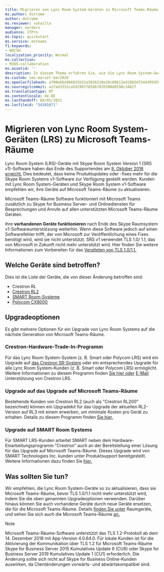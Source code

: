 ```yaml
---
title: Migrieren von Lync Room System-Geräten zu Microsoft Teams-Räume
ms.author: dstrome
author: dstrome
ms.reviewer: sohailta
manager: serdars
audience: ITPro
ms.topic: quickstart
ms.service: msteams
f1.keywords:
- NOCSH
localization_priority: Normal
ms.collection:
- M365-collaboration
ms.assetid: ''
description: In diesem Thema erfahren Sie, wie Sie Lync Room System-Geräte für die Verwendung der Raumsystemsoftware Microsoft Teams-Räume können.
ms.custom: seo-marvel-mar2020
ms.openlocfilehash: a700e66a966035b52a3036210e39c09612ed18b5df34430545987c51c40575f8
ms.sourcegitcommit: a17ad3332ca5d2997f85db7835500d8190c34b2f
ms.translationtype: MT
ms.contentlocale: de-DE
ms.lasthandoff: 08/05/2021
ms.locfileid: "54301071"
---
```

# <a name="migrate-lync-room-system-lrs-devices-to-microsoft-teams-rooms"></a>Migrieren von Lync Room System-Geräten (LRS) zu Microsoft Teams-Räume

Lync Room System (LRS)-Geräte mit Skype Room System Version 1 (SRS v1)-Software haben das Ende des Supportendes am [9. Oktober 2018 erreicht.](https://support.microsoft.com/help/4043450/products-reaching-end-of-support-for-2018) Dies bedeutet, dass keine Produktupdates oder -fixes mehr für die Skype Room Systems v1-Software zur Verfügung gestellt werden. Kunden mit Lync Room System-Geräten und Skype Room System v1-Software empfehlen wir, ihre Geräte auf Microsoft Teams-Räume zu aktualisieren.

Microsoft Teams-Räume Software funktioniert mit Microsoft Teams zusätzlich zu Skype for Business Server- und Onlinediensten für Besprechungen und Anrufe auf allen unterstützten Microsoft Teams-Räume Geräten.

Ihre **vorhandenen Geräte funktionieren** nach Ende des Skype Raumsystem v1-Softwareunterstützung weiterhin. Wenn diese Software jedoch auf einen Softwarefehler trifft, der von Microsoft zur Veröffentlichung eines Fixes benötigt wird, wird sie nicht unterstützt. SRS v1 verwendet TLS 1.0/ 1.1, das von Microsoft in Zukunft nicht mehr unterstützt wird. Hier finden Sie weitere Informationen zum Vorbereiten für das [Veralteten von TLS 1.0/1.1.](https://techcommunity.microsoft.com/t5/Skype-for-Business-Blog/Preparing-for-TLS-1-0-1-1-Deprecation-O365-Skype-for-Business/bc-p/223608) 

## <a name="which-devices-are-affected"></a>Welche Geräte sind betroffen?

Dies ist die Liste der Geräte, die von dieser Änderung betroffen sind:

- Crestron RL
- [Crestron RL2](https://www.crestron.com/Products/Featured-Solutions/Crestron-RL-2)
- [SMART Room-Systeme](https://support.smarttech.com/en/hardware/room-systems-skype)
- [Polycom CX8000](https://www.polycom.com/products-services/products-for-microsoft/skype-for-business/cx8000.html)

## <a name="upgrade-options"></a>Upgradeoptionen

Es gibt mehrere Optionen für ein Upgrade von Lync Room Systems auf die nächste Generation von Microsoft Teams-Räume.

### <a name="crestron-hardware-trade-in-program"></a>Crestron-Hardware-Trade-In-Programm

Für das Lync Room System-System (z. B. Smart oder Polycom LRS) wird ein Upgrade auf [das Crestron SR-System](https://www.crestron.com/products/featured-solutions/crestron-sr) oder ein entsprechendes Upgrade für alle Lync Room System-Kunden (z. B. Smart oder Polycom LRS) ermöglicht. Weitere Informationen zu diesem Programm finden [Sie hier oder](https://support.crestron.com/app/answers/answer_view/a_id/1000220) <!-- For details, -->[E-Mail](mailto:lrsupgrade@crestron.com) Unterstützung von Crestron LRS.  

### <a name="crestron-rl2-upgrade-to-microsoft-teams-rooms"></a>Upgrade auf das Upgrade auf Microsoft Teams-Räume

Bestehende Kunden von Crestron RL2 (auch als "Crestron RL200" bezeichnet) können ein Upgradekit für das Upgrade der aktuellen RL2-Version auf RL3 mit einem erwerben, um minimale Kosten pro Gerät zu erhalten. Details zu diesem Programm finden [Sie hier.](https://crestron.com/Products/Workspace-Solutions/Unified-Communications/Crestron-RL-2/CCS-UC-250-KIT)

### <a name="smart-room-systems-upgrade"></a>Upgrade auf SMART Room Systems

Für SMART LRS-Kunden arbeitet SMART neben dem Hardware-Einarbeitungsprogramm "Crestron" auch an der Bereitstellung einer Lösung für das Upgrade auf Microsoft Teams-Räume. Dieses Upgrade wird von SMART Technologies Inc. kunden unter Produktsupport bereitgestellt. Weitere Informationen dazu finden Sie [hier.](https://support.smarttech.com/docs/hardware/room-systems-skype/srs-skype-v2/en/about/default.cshtml)


## <a name="what-should-you-do"></a>Was sollten Sie tun?

Wir empfehlen, die Lync Room System-Geräte so zu aktualisieren, dass sie Microsoft Teams-Räume, bevor TLS 1.0/1.1 nicht mehr unterstützt wird, indem Sie die oben genannten Upgradeoptionen verwenden. Darüber hinaus können Sie auch vorhandene Geräte durch neue Geräte ersetzen, die für die Microsoft Teams-Räume. Details [finden Sie unter](https://aka.ms/roomdevices) Raumgeräte, und sehen Sie sich auch die Microsoft Teams-Räume [an.](/skypeforbusiness/plan-your-deployment/clients-and-devices/requirements)  


> [!NOTE]
> Microsoft Teams-Räume-Software unterstützt das TLS 1.2-Protokoll ab dem 14. Dezember 2018 mit App-Version 4.0.64.0. Für lokale Kunden ist für die Aktivierung der Kommunikation über TLS 1.2 für Microsoft Teams-Räume Skype for Business Server 2015 Kumulatives Update 9 (CU9) oder Skype for Business Server 2019 Kumulatives Update 1 (CU1) erforderlich. Die Änderung sollte sich nicht auf Skype for Business Online-Kunden auswirken, da Clientänderungen vorwärts- und abwärtskompatibel sind.